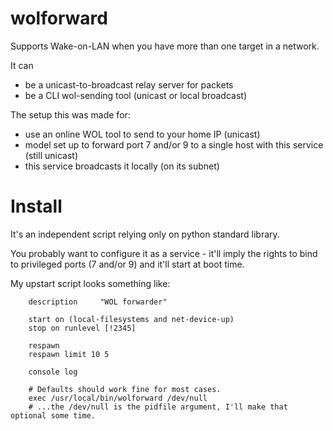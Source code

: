# wolforward

Supports Wake-on-LAN when you have more than one target in a network.

It can 
- be a unicast-to-broadcast relay server for  packets
- be a CLI wol-sending tool (unicast or local broadcast)


The setup this was made for:
- use an online WOL tool to send to your home IP (unicast)
- model set up to forward port 7 and/or 9 to a single host with this service (still unicast)
- this service broadcasts it locally (on its subnet)



Install
===
It's an independent script relying only on python standard library. 

You probably want to configure it as a service - it'll imply the rights to
bind to privileged ports (7 and/or 9) and it'll start at boot time.

My upstart script looks something like:

        description     "WOL forwarder"
        
        start on (local-filesystems and net-device-up)
        stop on runlevel [!2345]
        
        respawn
        respawn limit 10 5
        
        console log
        
        # Defaults should work fine for most cases.
        exec /usr/local/bin/wolforward /dev/null
        # ...the /dev/null is the pidfile argument, I'll make that optional some time.

